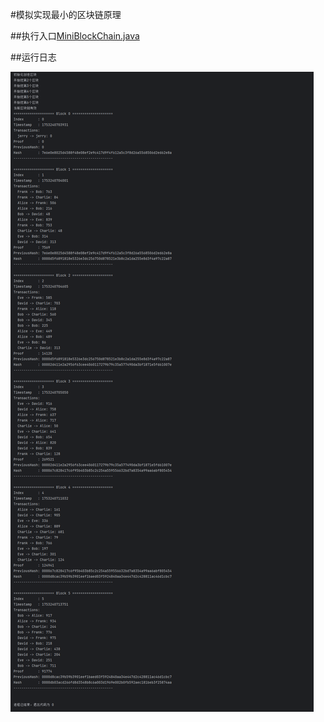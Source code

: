 #模拟实现最小的区块链原理  

##执行入口[MiniBlockChain.java](chain/src/t1/MiniBlockChain.java)  

##运行日志  

![a0d751f85720393bb8b3df329fdddb2d.png](res/png/a0d751f85720393bb8b3df329fdddb2d.png)